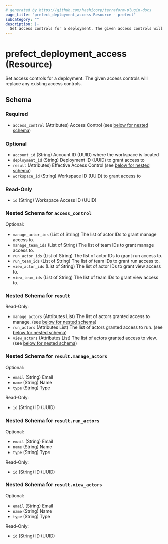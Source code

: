 ```yaml
---
# generated by https://github.com/hashicorp/terraform-plugin-docs
page_title: "prefect_deployment_access Resource - prefect"
subcategory: ""
description: |-
  Set access controls for a deployment. The given access controls will replace any existing access controls.
---
```


# prefect_deployment_access (Resource)

Set access controls for a deployment. The given access controls will replace any existing access controls.



<!-- schema generated by tfplugindocs -->
## Schema

### Required

- `access_control` (Attributes) Access Control (see [below for nested schema](#nestedatt--access_control))

### Optional

- `account_id` (String) Account ID (UUID) where the workspace is located
- `deployment_id` (String) Deployment ID (UUID) to grant access to
- `result` (Attributes) Effective Access Control (see [below for nested schema](#nestedatt--result))
- `workspace_id` (String) Workspace ID (UUID) to grant access to

### Read-Only

- `id` (String) Workspace Access ID (UUID)

<a id="nestedatt--access_control"></a>
### Nested Schema for `access_control`

Optional:

- `manage_actor_ids` (List of String) The list of actor IDs to grant manage access to.
- `manage_team_ids` (List of String) The list of team IDs to grant manage access to.
- `run_actor_ids` (List of String) The list of actor IDs to grant run access to.
- `run_team_ids` (List of String) The list of team IDs to grant run access to.
- `view_actor_ids` (List of String) The list of actor IDs to grant view access to.
- `view_team_ids` (List of String) The list of team IDs to grant view access to.


<a id="nestedatt--result"></a>
### Nested Schema for `result`

Read-Only:

- `manage_actors` (Attributes List) The list of actors granted access to manage. (see [below for nested schema](#nestedatt--result--manage_actors))
- `run_actors` (Attributes List) The list of actors granted access to run. (see [below for nested schema](#nestedatt--result--run_actors))
- `view_actors` (Attributes List) The list of actors granted access to view. (see [below for nested schema](#nestedatt--result--view_actors))

<a id="nestedatt--result--manage_actors"></a>
### Nested Schema for `result.manage_actors`

Optional:

- `email` (String) Email
- `name` (String) Name
- `type` (String) Type

Read-Only:

- `id` (String) ID (UUID)


<a id="nestedatt--result--run_actors"></a>
### Nested Schema for `result.run_actors`

Optional:

- `email` (String) Email
- `name` (String) Name
- `type` (String) Type

Read-Only:

- `id` (String) ID (UUID)


<a id="nestedatt--result--view_actors"></a>
### Nested Schema for `result.view_actors`

Optional:

- `email` (String) Email
- `name` (String) Name
- `type` (String) Type

Read-Only:

- `id` (String) ID (UUID)
